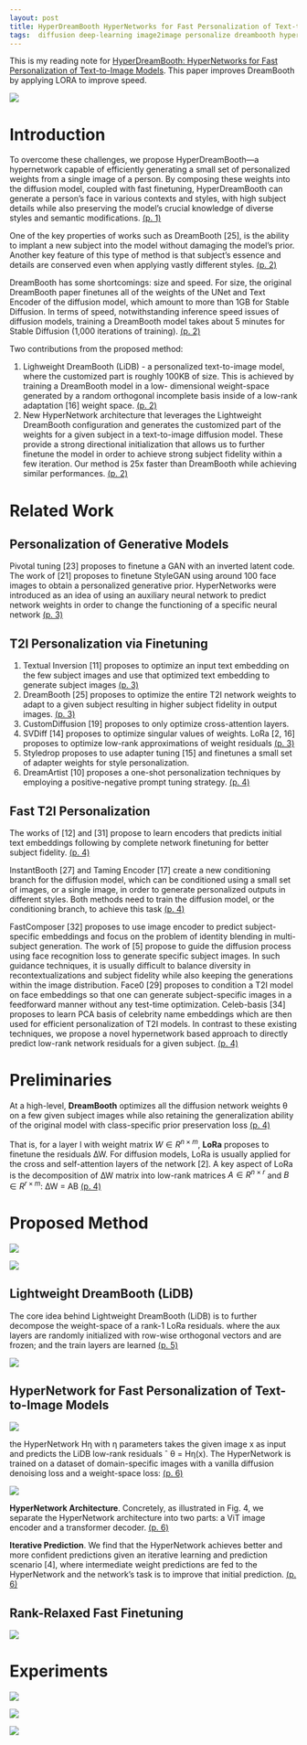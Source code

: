 ```yaml
---
layout: post
title: HyperDreamBooth HyperNetworks for Fast Personalization of Text-to-Image Models
tags:  diffusion deep-learning image2image personalize dreambooth hyper-dreambooth textual-inversion custom-diffusion sv-dff style-drop dream-artist instant-booth taming-encoder fast-composer 
---
```


This is my reading note for [HyperDreamBooth: HyperNetworks for Fast Personalization of Text-to-Image Models](https://hyperdreambooth.github.io). This paper improves DreamBooth by applying LORA to improve speed.

![](https://raw.githubusercontent.com/zhangtemplar/zhangtemplar.github.io/master/uPic/ruizHyperDreamBoothHyperNetworksFast2023-1-x88-y279.png) 

# Introduction
To overcome these challenges, we propose HyperDreamBooth—a hypernetwork capable of efficiently generating a small set of personalized weights from a single image of a person. By composing these weights into the diffusion model, coupled with fast finetuning, HyperDreamBooth can generate a person’s face in various contexts and styles, with high subject details while also preserving the model’s crucial knowledge of diverse styles and semantic modifications. [(p. 1)](zotero://open-pdf/library/items/HBEJWR6A?page=1&annotation=KWCG6QLD)

One of the key properties of works such as DreamBooth [25], is the ability to implant a new subject into the model without damaging the model’s prior. Another key feature of this type of method is that subject’s essence and details are conserved even when applying vastly different styles. [(p. 2)](zotero://open-pdf/library/items/HBEJWR6A?page=2&annotation=Y5SN73R4)

DreamBooth has some shortcomings: size and speed. For size, the original DreamBooth paper finetunes all of the weights of the UNet and Text Encoder of the diffusion model, which amount to more than 1GB for Stable Diffusion. In terms of speed, notwithstanding inference speed issues of diffusion models, training a DreamBooth model takes about 5 minutes for Stable Diffusion (1,000 iterations of training). [(p. 2)](zotero://open-pdf/library/items/HBEJWR6A?page=2&annotation=EPBNL72N)

Two contributions from the proposed method:
1. Lighweight DreamBooth (LiDB) - a personalized text-to-image model, where the customized part is roughly 100KB of size. This is achieved by training a DreamBooth model in a low- dimensional weight-space generated by a random orthogonal incomplete basis inside of a low-rank adaptation [16] weight space. [(p. 2)](zotero://open-pdf/library/items/HBEJWR6A?page=2&annotation=PLRDKP4Y)
2. New HyperNetwork architecture that leverages the Lightweight DreamBooth configuration and generates the customized part of the weights for a given subject in a text-to-image diffusion model. These provide a strong directional initialization that allows us to further finetune the model in order to achieve strong subject fidelity within a few iteration. Our method is 25x faster than DreamBooth while achieving similar performances. [(p. 2)](zotero://open-pdf/library/items/HBEJWR6A?page=2&annotation=YQG5WT9P)

# Related Work
## Personalization of Generative Models
Pivotal tuning [23] proposes to finetune a GAN with an inverted latent code. The work of [21] proposes to finetune StyleGAN using around 100 face images to obtain a personalized generative prior. HyperNetworks were introduced as an idea of using an auxiliary neural network to predict network weights in order to change the functioning of a specific neural network [(p. 3)](zotero://open-pdf/library/items/HBEJWR6A?page=3&annotation=ZURJGZD2)

## T2I Personalization via Finetuning
1. Textual Inversion [11] proposes to optimize an input text embedding on the few subject images and use that optimized text embedding to generate subject images [(p. 3)](zotero://open-pdf/library/items/HBEJWR6A?page=3&annotation=VV4QIVMD)
2. DreamBooth [25] proposes to optimize the entire T2I network weights to adapt to a given subject resulting in higher subject fidelity in output images. [(p. 3)](zotero://open-pdf/library/items/HBEJWR6A?page=3&annotation=D285UTCX)
3. CustomDiffusion [19] proposes to only optimize cross-attention layers. 
4. SVDiff [14] proposes to optimize singular values of weights. LoRa [2, 16] proposes to optimize low-rank approximations of weight residuals [(p. 3)](zotero://open-pdf/library/items/HBEJWR6A?page=3&annotation=MVMDX8RA)
5. Styledrop proposes to use adapter tuning [15] and finetunes a small set of adapter weights for style personalization. 
6. DreamArtist [10] proposes a one-shot personalization techniques by employing a positive-negative prompt tuning strategy. [(p. 4)](zotero://open-pdf/library/items/HBEJWR6A?page=4&annotation=9XNTPVEG)

## Fast T2I Personalization
The works of [12] and [31] propose to learn encoders that predicts initial text embeddings following by complete network finetuning for better subject fidelity. [(p. 4)](zotero://open-pdf/library/items/HBEJWR6A?page=4&annotation=5SRYU65U)

InstantBooth [27] and Taming Encoder [17] create a new conditioning branch for the diffusion model, which can be conditioned using a small set of images, or a single image, in order to generate personalized outputs in different styles. 
Both methods need to train the diffusion model, or the conditioning branch, to achieve this task [(p. 4)](zotero://open-pdf/library/items/HBEJWR6A?page=4&annotation=KDFQZI4K)

FastComposer [32] proposes to use image encoder to predict subject-specific embeddings and focus on the problem of identity blending in multi- subject generation. The work of [5] propose to guide the diffusion process using face recognition loss to generate specific subject images. In such guidance techniques, it is usually difficult to balance diversity in recontextualizations and subject fidelity while also keeping the generations within the image distribution. Face0 [29] proposes to condition a T2I model on face embeddings so that one can generate subject-specific images in a feedforward manner without any test-time optimization. Celeb-basis [34] proposes to learn PCA basis of celebrity name embeddings which are then used for efficient personalization of T2I models. 
In contrast to these existing techniques, we propose a novel hypernetwork based approach to directly predict low-rank network residuals for a given subject. [(p. 4)](zotero://open-pdf/library/items/HBEJWR6A?page=4&annotation=SH5NGWAB)

# Preliminaries
At a high-level, **DreamBooth** optimizes all the diffusion network weights θ on a few given subject images while also retaining the generalization ability of the original model with class-specific prior preservation loss [(p. 4)](zotero://open-pdf/library/items/HBEJWR6A?page=4&annotation=7FJSKVQM)

That is, for a layer l with weight matrix $W \in R^{n×m}$, **LoRa** proposes to finetune the residuals ∆W. For diffusion models, LoRa is usually applied for the cross and self-attention layers of the network [2]. A key aspect of LoRa is the decomposition of ∆W matrix into low-rank matrices $A \in R^{n×r}$ and $B \in R^{r×m}$: ∆W = AB [(p. 4)](zotero://open-pdf/library/items/HBEJWR6A?page=4&annotation=JMT8DR5R)

# Proposed Method
![](https://raw.githubusercontent.com/zhangtemplar/zhangtemplar.github.io/master/uPic/ruizHyperDreamBoothHyperNetworksFast2023-3-x92-y290.png) 

![](https://raw.githubusercontent.com/zhangtemplar/zhangtemplar.github.io/master/uPic/ruizHyperDreamBoothHyperNetworksFast2023-5-x92-y462.png) 

## Lightweight DreamBooth (LiDB)
The core idea behind Lightweight DreamBooth (LiDB) is to further decompose the weight-space of a rank-1 LoRa residuals.  where the aux layers are randomly initialized with row-wise orthogonal vectors and are frozen; and the train layers are learned [(p. 5)](zotero://open-pdf/library/items/HBEJWR6A?page=5&annotation=8CDX8NAB)

![](https://raw.githubusercontent.com/zhangtemplar/zhangtemplar.github.io/master/uPic/ruizHyperDreamBoothHyperNetworksFast2023-5-x241-y134.png) 

## HyperNetwork for Fast Personalization of Text-to-Image Models
![](https://raw.githubusercontent.com/zhangtemplar/zhangtemplar.github.io/master/uPic/ruizHyperDreamBoothHyperNetworksFast2023-6-x93-y561.png) 

the HyperNetwork Hη with η parameters takes the given image x as input and predicts the LiDB low-rank residuals ˆ θ = Hη(x). The HyperNetwork is trained on a dataset of domain-specific images with a vanilla diffusion denoising loss and a weight-space loss: [(p. 6)](zotero://open-pdf/library/items/HBEJWR6A?page=6&annotation=ZV6NRFKS)

![](https://raw.githubusercontent.com/zhangtemplar/zhangtemplar.github.io/master/uPic/ruizHyperDreamBoothHyperNetworksFast2023-6-x214-y439.png) 

**HyperNetwork Architecture**. Concretely, as illustrated in Fig. 4, we separate the HyperNetwork architecture into two parts: a ViT image encoder and a transformer decoder. [(p. 6)](zotero://open-pdf/library/items/HBEJWR6A?page=6&annotation=WNB9XEK4)

**Iterative Prediction**. We find that the HyperNetwork achieves better and more confident predictions given an iterative learning and prediction scenario [4], where intermediate weight predictions are fed to the HyperNetwork and the network’s task is to improve that initial prediction. [(p. 6)](zotero://open-pdf/library/items/HBEJWR6A?page=6&annotation=UXVXA6V9)

## Rank-Relaxed Fast Finetuning
![](https://raw.githubusercontent.com/zhangtemplar/zhangtemplar.github.io/master/uPic/ruizHyperDreamBoothHyperNetworksFast2023-7-x94-y499.png) 

# Experiments
![](https://raw.githubusercontent.com/zhangtemplar/zhangtemplar.github.io/master/uPic/ruizHyperDreamBoothHyperNetworksFast2023-8-x93-y193.png) 

![](https://raw.githubusercontent.com/zhangtemplar/zhangtemplar.github.io/master/uPic/ruizHyperDreamBoothHyperNetworksFast2023-9-x94-y368.png) 

![](https://raw.githubusercontent.com/zhangtemplar/zhangtemplar.github.io/master/uPic/ruizHyperDreamBoothHyperNetworksFast2023-9-x92-y256.png) 

